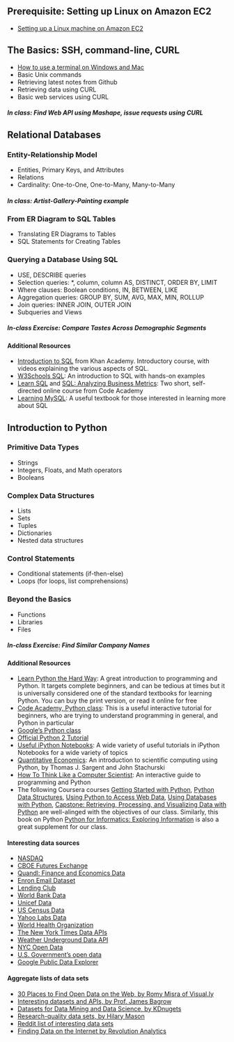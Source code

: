## Prerequisite: Setting up Linux on Amazon EC2

* [Setting up a Linux machine on Amazon EC2](https://docs.google.com/document/d/1A5Y53eqBRRlrVMV-yLrpA9-3xZ3jQmv9i6qhOU5gn44/edit)

## The Basics: SSH, command-line, CURL

* [How to use a terminal on Windows and Mac](https://docs.google.com/document/d/1bn0GdEK5vvzbxkpOyRW1Zy0WkRuhIz6PkbQPaE7uUyo/edit)
* Basic Unix commands
* Retrieving latest notes from Github
* Retrieving data using CURL
* Basic web services using CURL

##### In class: Find Web API using Mashape, issue requests using CURL

## Relational Databases

### Entity-Relationship Model
* Entities, Primary Keys, and Attributes
* Relations
* Cardinality: One-to-One, One-to-Many, Many-to-Many

##### In class: Artist-Gallery-Painting example

### From ER Diagram to SQL Tables
* Translating ER Diagrams to Tables
* SQL Statements for Creating Tables

### Querying a Database Using SQL
* USE, DESCRIBE queries
* Selection queries: *, column, column AS, DISTINCT, ORDER BY, LIMIT
* Where clauses: Boolean conditions, IN, BETWEEN, LIKE
* Aggregation queries: GROUP BY, SUM, AVG, MAX, MIN, ROLLUP
* Join queries: INNER JOIN, OUTER JOIN
* Subqueries and Views

##### In-class Exercise: Compare Tastes Across Demographic Segments

#### Additional Resources

* [Introduction to SQL](https://www.khanacademy.org/computing/computer-programming/sql) from Khan Academy. Introductory course, with videos explaining the various aspects of SQL.
* [W3Schools SQL](http://www.w3schools.com/sql/): An introduction to SQL with hands-on examples
* [Learn SQL](https://www.codecademy.com/learn/learn-sql) and [SQL: Analyzing Business Metrics](https://www.codecademy.com/learn/sql-analyzing-business-metrics): Two short, self-directed online course from Code Academy
* [Learning MySQL](http://shop.oreilly.com/product/9780596008642.do): A useful textbook for those interested in learning more about SQL


## Introduction to Python

### Primitive Data Types
* Strings
* Integers, Floats, and Math operators
* Booleans

### Complex Data Structures
* Lists
* Sets
* Tuples
* Dictionaries
* Nested data structures

### Control Statements
* Conditional statements (if-then-else)
* Loops (for loops, list comprehensions)

### Beyond the Basics
* Functions
* Libraries
* Files

##### In-class Exercise: Find Similar Company Names

#### Additional Resources

* [Learn Python the Hard Way](http://learnpythonthehardway.org/book/): A great introduction to programming and Python. It targets complete beginners, and can be tedious at times but it is universally considered one of the standard textbooks for learning Python. You can buy the print version, or read it online for free
* [Code Academy, Python class](https://www.codecademy.com/learn/python): This is a useful interactive tutorial for beginners, who are trying to understand programming in general, and Python in particular
* [Google’s Python class](https://developers.google.com/edu/python/)
* [Official Python 2 Tutorial](https://docs.python.org/2/tutorial/index.html)
* [Useful iPython Notebooks](https://github.com/ipython/ipython/wiki/A-gallery-of-interesting-IPython-Notebooks): A wide variety of useful tutorials in iPython Notebooks for a wide variety of topics
* [Quantitative Economics](http://quant-econ.net/py/): An introduction to scientific computing using Python, by Thomas J. Sargent and John Stachurski
* [How To Think Like a Computer Scientist](http://interactivepython.org/runestone/static/thinkcspy/toc.html#t-o-c): An interactive guide to programming and Python
* The following Coursera courses [Getting Started with Python](https://www.coursera.org/learn/python), [Python Data Structures](https://www.coursera.org/learn/python-data), [Using Python to Access Web Data](https://www.coursera.org/learn/python-network-data), [Using Databases with Python](https://www.coursera.org/learn/python-databases), [Capstone: Retrieving, Processing, and Visualizing Data with Python](https://www.coursera.org/learn/python-capstone) are well-alinged with the objectives of our class. Similarly, this book on Python [Python for Informatics: Exploring Information](http://www.pythonlearn.com/book.php) is also a great supplement for our class. 

#### Interesting data sources
* [NASDAQ](https://data.nasdaq.com/)
* [CBOE Futures Exchange](http://cfe.cboe.com/Data/)
* [Quandl: Finance and Economics Data](http://www.quandl.com/)
* [Enron Email Dataset](http://www.cs.cmu.edu/~enron/)
* [Lending Club](https://www.lendingclub.com/info/download-data.action)
* [World Bank Data](http://data.worldbank.org/)
* [Unicef Data](http://www.unicef.org/sowc09/statistics/tables.php)
* [US Census Data](http://www.census.gov/data.html)
* [Yahoo Labs Data](http://webscope.sandbox.yahoo.com/catalog.php)
* [World Health Organization](http://www.who.int/research/en/)
* [The New York Times Data APIs](http://developer.nytimes.com/docs)
* [Weather Underground Data API](http://www.wunderground.com/weather/api/?MR=1)
* [NYC Open Data](https://data.cityofnewyork.us/)
* [U.S. Government’s open data](https://www.data.gov/)
* [Google Public Data Explorer](http://www.google.com/publicdata/directory)


#### Aggregate lists of data sets
* [30 Places to Find Open Data on the Web, by Romy Misra of Visual.ly](http://blog.visual.ly/data-sources/)
* [Interesting datasets and APIs, by Prof. James Bagrow](http://bagrow.com/dsv/datasets.html)
* [Datasets for Data Mining and Data Science, by KDnugets](http://www.kdnuggets.com/datasets/index.html)
* [Research-quality data sets, by Hilary Mason](http://bitly.com/bundles/hmason/1)
* [Reddit list of interesting data sets](http://www.reddit.com/r/datasets/)
* [Finding Data on the Internet by Revolution Analytics](http://www.inside-r.org/howto/finding-data-internet)
